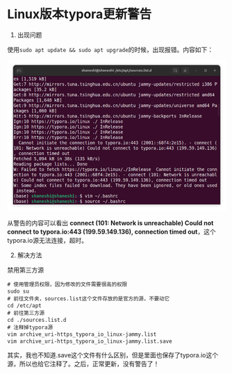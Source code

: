 # Linux版本typora更新警告

1. 出现问题

使用`sudo apt update && sudo apt upgrade`的时候，出现报错。内容如下：

![image](./Linux版本typora更新警告.assets/3420247-20240405225937268-730171395.png)


从警告的内容可以看出 **connect (101: Network is unreachable) Could not connect to typora.io:443 (199.59.149.136), connection timed out**，这个typora.io源无法连接，超时。

2.  解决方法

禁用第三方源

```shell
# 使用管理员权限，因为修改的文件需要很高的权限
sudo su
# 前往文件夹，sources.list这个文件存放的是官方的源，不要动它
cd /etc/apt
# 前往第三方源
cd ./sources.list.d
# 注释掉typora源
vim archive_uri-https_typora_io_linux-jammy.list
vim archive_uri-https_typora_io_linux-jammy.list.save
```

其实，我也不知道.save这个文件有什么区别，但是里面也保存了typora.io这个源，所以也给它注释了。之后，正常更新，没有警告了！